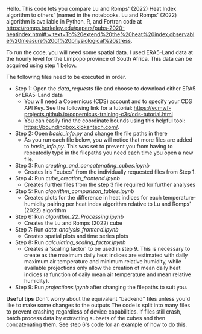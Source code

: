 Hello. This code lets you compare Lu and Romps' (2022) Heat Index algorithm to others' (named in the notebooks. Lu and Romps' (2022) algorithm is available in Python, R, and Fortran code at https://romps.berkeley.edu/papers/pubs-2020-heatindex.html#:~:text=To%20extend%20the%20heat%20index,observable%20measure%20of%20physiological%20stress.

To run the code, you will need some spatial data. I used ERA5-Land data at the hourly level for the Limpopo province of South Africa. This data can be acquired using step 1 below.

The following files need to be executed in order. 

- Step 1: Open the *data_requests* file and choose to download either ERA5 or ERA5–Land data
  - You will need a Copernicus (CDS) account and to specify your CDS API Key. See the following link for a tutorial: https://ecmwf-projects.github.io/copernicus-training-c3s/cds-tutorial.html
  - You can easily find the coordinate bounds using this helpful tool: https://boundingbox.klokantech.com/.
- Step 2: Open _basic_info.py_ and change the file paths in there
  - As you run each file below, you will notice that more files are added to _basic_info.py_. This was set to prevent you from having to repeatedly type in the filepaths you need each time you open a new file.
- Step 3: Run _creating_and_concatenating_cubes.ipynb_
  - Creates Iris "cubes" from the individually requested files from Step 1.
- Step 4: Run _cube_creation_frontend.ipynb_
  - Creates further files from the step 3 file required for further analyses
- Step 5: Run _algorithm_comparison_tables.ipynb_
  - Creates plots for the difference in heat indices for each temperature-humidity pairing per heat index algorithm relative to Lu and Romps' (2022) algorithm 
- Step 6: Run _algorithm_22_Processing.ipynb_
  - Creates the Lu and Romps (2022) cube
- Step 7: Run _data_analysis_frontend.ipynb_
  - Creates spatial plots and time series plots
- Step 8: Run _calculating_scaling_factor.ipynb_
  - Creates a 'scaling factor' to be used in step 9. This is necessary to create as the maximum daily heat indices are estimated with daily maximum air temperature and minimum relative humidity, while available projections only allow the creation of mean daily heat indices (a function of daily mean air temperature and mean relative humidity).
- Step 9: Run _projections.ipynb_ after changing the filepaths to suit you.

**Useful tips**
Don't worry about the equivalent "backend" files unless you'd like to make some changes to the outputs
The code is split into many files to prevent crashing regardless of device capabilities. If files still crash, batch process data by extracting subsets of the cubes and then concatenating them. See step 6's code for an example of how to do this.
